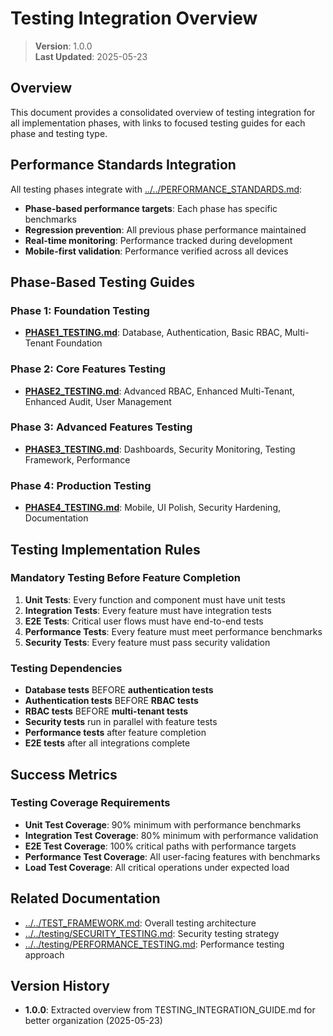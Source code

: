 
# Testing Integration Overview

> **Version**: 1.0.0  
> **Last Updated**: 2025-05-23

## Overview

This document provides a consolidated overview of testing integration for all implementation phases, with links to focused testing guides for each phase and testing type.

## Performance Standards Integration

All testing phases integrate with [../../PERFORMANCE_STANDARDS.md](../../PERFORMANCE_STANDARDS.md):

- **Phase-based performance targets**: Each phase has specific benchmarks
- **Regression prevention**: All previous phase performance maintained
- **Real-time monitoring**: Performance tracked during development
- **Mobile-first validation**: Performance verified across all devices

## Phase-Based Testing Guides

### Phase 1: Foundation Testing
- **[PHASE1_TESTING.md](PHASE1_TESTING.md)**: Database, Authentication, Basic RBAC, Multi-Tenant Foundation

### Phase 2: Core Features Testing  
- **[PHASE2_TESTING.md](PHASE2_TESTING.md)**: Advanced RBAC, Enhanced Multi-Tenant, Enhanced Audit, User Management

### Phase 3: Advanced Features Testing
- **[PHASE3_TESTING.md](PHASE3_TESTING.md)**: Dashboards, Security Monitoring, Testing Framework, Performance

### Phase 4: Production Testing
- **[PHASE4_TESTING.md](PHASE4_TESTING.md)**: Mobile, UI Polish, Security Hardening, Documentation

## Testing Implementation Rules

### Mandatory Testing Before Feature Completion
1. **Unit Tests**: Every function and component must have unit tests
2. **Integration Tests**: Every feature must have integration tests
3. **E2E Tests**: Critical user flows must have end-to-end tests
4. **Performance Tests**: Every feature must meet performance benchmarks
5. **Security Tests**: Every feature must pass security validation

### Testing Dependencies
- **Database tests** BEFORE **authentication tests**
- **Authentication tests** BEFORE **RBAC tests**
- **RBAC tests** BEFORE **multi-tenant tests**
- **Security tests** run in parallel with feature tests
- **Performance tests** after feature completion
- **E2E tests** after all integrations complete

## Success Metrics

### Testing Coverage Requirements
- **Unit Test Coverage**: 90% minimum with performance benchmarks
- **Integration Test Coverage**: 80% minimum with performance validation
- **E2E Test Coverage**: 100% critical paths with performance targets
- **Performance Test Coverage**: All user-facing features with benchmarks
- **Load Test Coverage**: All critical operations under expected load

## Related Documentation

- [../../TEST_FRAMEWORK.md](../../TEST_FRAMEWORK.md): Overall testing architecture
- [../../testing/SECURITY_TESTING.md](../../testing/SECURITY_TESTING.md): Security testing strategy
- [../../testing/PERFORMANCE_TESTING.md](../../testing/PERFORMANCE_TESTING.md): Performance testing approach

## Version History

- **1.0.0**: Extracted overview from TESTING_INTEGRATION_GUIDE.md for better organization (2025-05-23)
